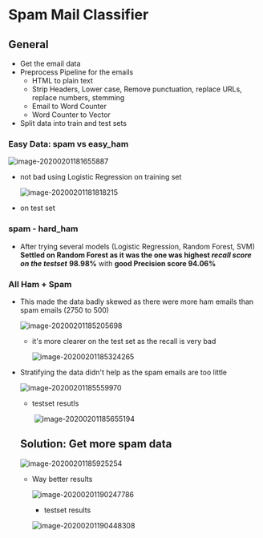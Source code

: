 # Spam Mail Classifier

## General 

- Get the email data
- Preprocess Pipeline for the emails 
  - HTML to plain text
  - Strip Headers, Lower case, Remove punctuation, replace URLs, replace numbers, stemming
  - Email to Word Counter 
  - Word Counter to Vector 
- Split data into train and test sets

### Easy Data: spam vs easy_ham

![image-20200201181655887](/media/kelwa/DEV/Code/DL/handson-ml2/SpamAssassin/imgs/image-20200201181655887.png)

- not bad using Logistic Regression on training set

  ![image-20200201181818215](/media/kelwa/DEV/Code/DL/handson-ml2/SpamAssassin/imgs/image-20200201181818215.png)

- on test set

### spam - hard_ham

- After trying several models (Logistic Regression, Random Forest, SVM) **Settled on Random Forest as it was the one was highest *recall score on the testset*** **98.98%** with **good Precision score 94.06%**

### All Ham + Spam 

- This made the data badly skewed as there were more ham emails than spam emails (2750 to 500)

  ![image-20200201185205698](/media/kelwa/DEV/Code/DL/handson-ml2/SpamAssassin/imgs/image-20200201185205698.png)

  - it's more clearer on the test set as the recall is very bad

    ![image-20200201185324265](/media/kelwa/DEV/Code/DL/handson-ml2/SpamAssassin/imgs/image-20200201185324265.png)

- Stratifying the data didn't help as the spam emails are too little

  ![image-20200201185559970](/media/kelwa/DEV/Code/DL/handson-ml2/SpamAssassin/imgs/image-20200201185559970.png)

  - testset resutls

    ​														 ![image-20200201185655194](/media/kelwa/DEV/Code/DL/handson-ml2/SpamAssassin/imgs/image-20200201185655194.png)

  ## Solution: Get more spam data

  ![image-20200201185925254](/media/kelwa/DEV/Code/DL/handson-ml2/SpamAssassin/imgs/image-20200201185925254.png)

  - Way better results 

    ![image-20200201190247786](/media/kelwa/DEV/Code/DL/handson-ml2/SpamAssassin/imgs/image-20200201190247786.png)

    - testset results 

    ![image-20200201190448308](/media/kelwa/DEV/Code/DL/handson-ml2/SpamAssassin/imgs/image-20200201190448308.png)